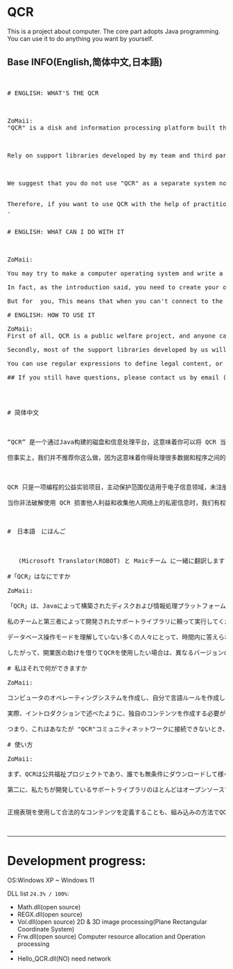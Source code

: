 # QCR
This is a project about computer. The core part adopts Java programming. You can use it to do anything you want by yourself.


## Base INFO(English,简体中文,日本語)


<pre>


# ENGLISH: WHAT'S THE QCR



ZoMaii:
"QCR" is a disk and information processing platform built through Java.



Rely on support libraries developed by my team and third parties to run.



We suggest that you do not use "QCR" as a separate system now, because for many people who do not understand the database operation mode, there will be many questions that we cannot answer in time.


Therefore, if you want to use QCR with the help of practitioners, please read the help of different versions carefully and learn how to correctly use the troubleshooting function of frw.dll
.


# ENGLISH: WHAT CAN I DO WITH IT



ZoMaii:

You may try to make a computer operating system and write a language rule yourself. "QCR" can run under your rules.

In fact, as the introduction said, you need to create your own content. 

But for  you, This means that when you can't connect to the "QCR" community network, the amount of work is very huge.

# ENGLISH: HOW TO USE IT

ZoMaii:
First of all, QCR is a public welfare project, and anyone can unconditionally download and use it in various fields. We will not hold them accountable.

Secondly, most of the support libraries developed by us will be open source. If the content that is not open source is cracked, we can't ensure the security of your computer. We will not assume any responsibility for users who use such content

You can use regular expressions to define legal content, or you can use QCR in a built-in way

## If you still have questions, please contact us by email (Please use English, Chinese and Japanese) ##

</pre>



<pre>


# 简体中文



“QCR” 是一个通过Java构建的磁盘和信息处理平台，这意味着你可以将 QCR 当做完全属于你的操作系统使用。

但事实上，我们并不推荐你这么做，因为这意味着你得处理很多数据和程序之间的关系,在你没有相关从业者的指导下阅读帮助和使用，极易对整个程序造成不可逆的损害。而这最终，也会作用于你的电脑设备。



QCR 只是一项编程的公益实验项目，主动保护范围仅适用于电子信息领域，未注册任何商标。对于严重破坏实验的行为，将终止此地区的社区网络使用许可。

当你非法破解使用 QCR 损害他人利益和收集他人网络上的私密信息时，我们有权对你所提供的信息和设备进行监控抹除。

</pre>

<pre>

#　日本語　にほんご



   (Microsoft Translator(ROBOT) と Maicチーム に一緒に翻訳します)

#「QCR」はなにですか

ZoMaii:

「QCR」は、Javaによって構築されたディスクおよび情報処理プラットフォームです。

私のチームと第三者によって開発されたサポートライブラリに頼って実行してください。

データベース操作モードを理解していない多くの人々にとって、時間内に答えられない多くの質問があるため、 "QCR"を別のシステムとして使用しないことをお勧めします。

したがって、開業医の助けを借りてQCRを使用したい場合は、異なるバージョンのヘルプを注意深く読み、frw.dllのトラブルシューティング機能を正しく使用する方法を学んでくださ

# 私はそれで何ができますか

ZoMaii:

コンピュータのオペレーティングシステムを作成し、自分で言語ルールを作成しようとするかもしれません。「QCR」はあなたのルールの下で実行できます。
 
実際、イントロダクションで述べたように、独自のコンテンツを作成する必要があります。

つまり、これはあなたが "QCR"コミュニティネットワークに接続できないとき、仕事の量が非常に大きいことを意味します。

# 使い方 

ZoMaii:

まず、QCRは公共福祉プロジェクトであり、誰でも無条件にダウンロードして様々な分野で活用することができます。私たちは彼らに責任を負わせません。

第二に、私たちが開発しているサポートライブラリのほとんどはオープンソースです。オープンソース以外のコンテンツがクラックされた場合、当社はお客様のコンピュータのセキュリティを保証することはできません。当社は、そのようなコンテンツを使用するユーザーに対して責任を負いません


正規表現を使用して合法的なコンテンツを定義することも、組み込みの方法でQCRを使用することもできます。


</pre>

---
  
# Development progress:
OS:Windows XP ~ Windows 11

DLL list `24.3% / 100%`:
- Math.dll(open source)
- REGX.dll(open source)
- Vol.dll(open source) 2D & 3D image processing(Plane Rectangular Coordinate System)
- Frw.dll(open source) Computer resource allocation and Operation processing
-  
- Hello_QCR.dll(NO) need network
# 
